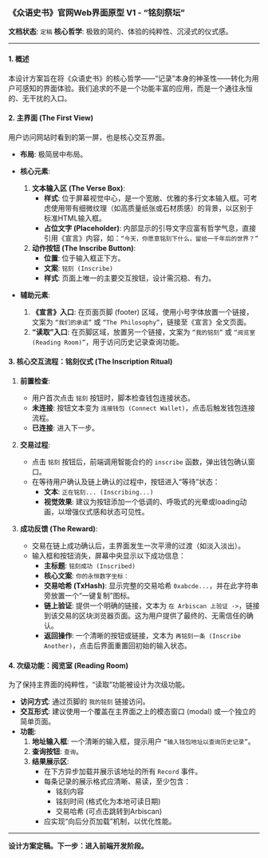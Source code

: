 ### **《众语史书》官网Web界面原型 V1 - “铭刻祭坛”**

**文档状态**: `定稿`
**核心哲学**: 极致的简约、体验的纯粹性、沉浸式的仪式感。

---

#### **1. 概述**

本设计方案旨在将《众语史书》的核心哲学——“记录”本身的神圣性——转化为用户可感知的界面体验。我们追求的不是一个功能丰富的应用，而是一个通往永恒的、无干扰的入口。

#### **2. 主界面 (The First View)**

用户访问网站时看到的第一屏，也是核心交互界面。

*   **布局**: 极简居中布局。
*   **核心元素**:
    1.  **文本输入区 (The Verse Box)**:
        *   **样式**: 位于屏幕视觉中心，是一个宽敞、优雅的多行文本输入框。可考虑使用带有细微纹理（如高质量纸张或石材质感）的背景，以区别于标准HTML输入框。
        *   **占位文字 (Placeholder)**: 内部显示的引导文字应富有哲学气息，直接引用《宣言》内容，如：`“今天，你愿意铭刻下什么，留给一千年后的世界？”`
    2.  **动作按钮 (The Inscribe Button)**:
        *   **位置**: 位于输入框正下方。
        *   **文案**: `铭刻 (Inscribe)`
        *   **样式**: 页面上唯一的主要交互按钮，设计需沉稳、有力。

*   **辅助元素**:
    1.  **《宣言》入口**: 在页面页脚 (footer) 区域，使用小号字体放置一个链接，文案为 `“我们的承诺”` 或 `“The Philosophy”`，链接至《宣言》全文页面。
    2.  **“读取”入口**: 在页脚区域，放置另一个链接，文案为 `“我的铭刻”` 或 `“阅览室 (Reading Room)”`，用于访问历史记录查询功能。

#### **3. 核心交互流程：铭刻仪式 (The Inscription Ritual)**

1.  **前置检查**:
    *   用户首次点击 `铭刻` 按钮时，脚本检查钱包连接状态。
    *   **未连接**: 按钮文本变为 `连接钱包 (Connect Wallet)`，点击后触发钱包连接流程。
    *   **已连接**: 进入下一步。

2.  **交易过程**:
    *   点击 `铭刻` 按钮后，前端调用智能合约的 `inscribe` 函数，弹出钱包确认窗口。
    *   在等待用户确认及链上确认的过程中，按钮进入“等待”状态：
        *   **文本**: `正在铭刻... (Inscribing...)`
        *   **视觉效果**: 建议为按钮添加一个低调的、呼吸式的光晕或loading动画，以增强仪式感和状态可见性。

3.  **成功反馈 (The Reward)**:
    *   交易在链上成功确认后，主界面发生一次平滑的过渡（如淡入淡出）。
    *   输入框和按钮消失，屏幕中央显示以下成功信息：
        *   **主标题**: `铭刻成功 (Inscribed)`
        *   **核心文案**: `你的永恒数字坐标：`
        *   **交易哈希 (TxHash)**: 显示完整的交易哈希 `0xabcde...`，并在此字符串旁放置一个“一键复制”图标。
        *   **链上验证**: 提供一个明确的链接，文本为 `在 Arbiscan 上验证 ->`，链接到该交易的区块浏览器页面。这为用户提供了最终的、无需信任的确认。
        *   **返回操作**: 一个清晰的按钮或链接，文本为 `再铭刻一条 (Inscribe Another)`，点击后界面重置回初始的输入状态。

#### **4. 次级功能：阅览室 (Reading Room)**

为了保持主界面的纯粹性，“读取”功能被设计为次级功能。

*   **访问方式**: 通过页脚的 `我的铭刻` 链接访问。
*   **交互形式**: 建议使用一个覆盖在主界面之上的模态窗口 (modal) 或一个独立的简单页面。
*   **功能**:
    1.  **地址输入框**: 一个清晰的输入框，提示用户 `“输入钱包地址以查询历史记录”`。
    2.  **查询按钮**: `查询`。
    3.  **结果展示区**:
        *   在下方异步加载并展示该地址的所有 `Record` 事件。
        *   每条记录的展示格式应清晰、易读，至少包含：
            *   铭刻内容
            *   铭刻时间 (格式化为本地可读日期)
            *   交易哈希 (可点击跳转到Arbiscan)
        *   应实现“向后分页加载”机制，以优化性能。

---
**设计方案定稿。下一步：进入前端开发阶段。**